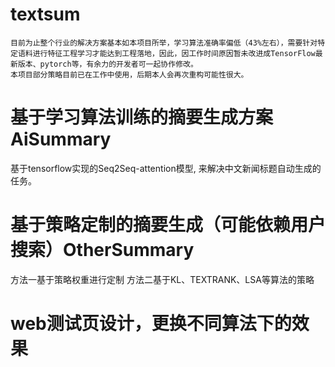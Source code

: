 # textsum
    目前为止整个行业的解决方案基本如本项目所举，学习算法准确率偏低（43%左右），需要针对特定语料进行特征工程学习才能达到工程落地，因此，因工作时间原因暂未改进成TensorFlow最新版本、pytorch等，有余力的开发者可一起协作修改。
    本项目部分策略目前已在工作中使用，后期本人会再次重构可能性很大。


# 基于学习算法训练的摘要生成方案AiSummary
  基于tensorflow实现的Seq2Seq-attention模型, 来解决中文新闻标题自动生成的任务。

# 基于策略定制的摘要生成（可能依赖用户搜索）OtherSummary
  方法一基于策略权重进行定制
  方法二基于KL、TEXTRANK、LSA等算法的策略

# web测试页设计，更换不同算法下的效果

